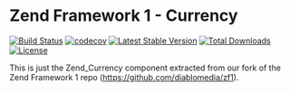 Zend Framework 1 - Currency
============================
[![Build Status](https://travis-ci.com/diablomedia/zf1-currency.svg?branch=master)](https://travis-ci.com/diablomedia/zf1-currency)
[![codecov](https://codecov.io/gh/diablomedia/zf1-currency/branch/master/graph/badge.svg)](https://codecov.io/gh/diablomedia/zf1-currency)
[![Latest Stable Version](https://poser.pugx.org/diablomedia/zendframework1-currency/v/stable)](https://packagist.org/packages/diablomedia/zendframework1-currency)
[![Total Downloads](https://poser.pugx.org/diablomedia/zendframework1-currency/downloads)](https://packagist.org/packages/diablomedia/zendframework1-currency)
[![License](https://poser.pugx.org/diablomedia/zendframework1-currency/license)](https://packagist.org/packages/diablomedia/zendframework1-currency)

This is just the Zend_Currency component extracted from our fork of the Zend Framework 1 repo (https://github.com/diablomedia/zf1).
